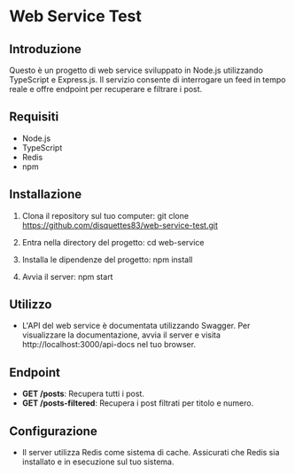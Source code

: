 # Web Service Test

## Introduzione
Questo è un progetto di web service sviluppato in Node.js utilizzando TypeScript e Express.js. Il servizio consente di interrogare un feed in tempo reale e offre endpoint per recuperare e filtrare i post.

## Requisiti
- Node.js
- TypeScript
- Redis
- npm

## Installazione
1. Clona il repository sul tuo computer:
   git clone https://github.com/disquettes83/web-service-test.git

3. Entra nella directory del progetto:
   cd web-service

3. Installa le dipendenze del progetto:
   npm install

5. Avvia il server:
   npm start


## Utilizzo
- L'API del web service è documentata utilizzando Swagger. Per visualizzare la documentazione, avvia il server e visita http://localhost:3000/api-docs nel tuo browser.

## Endpoint
- **GET /posts**: Recupera tutti i post.
- **GET /posts-filtered**: Recupera i post filtrati per titolo e numero.

## Configurazione
- Il server utilizza Redis come sistema di cache. Assicurati che Redis sia installato e in esecuzione sul tuo sistema.
